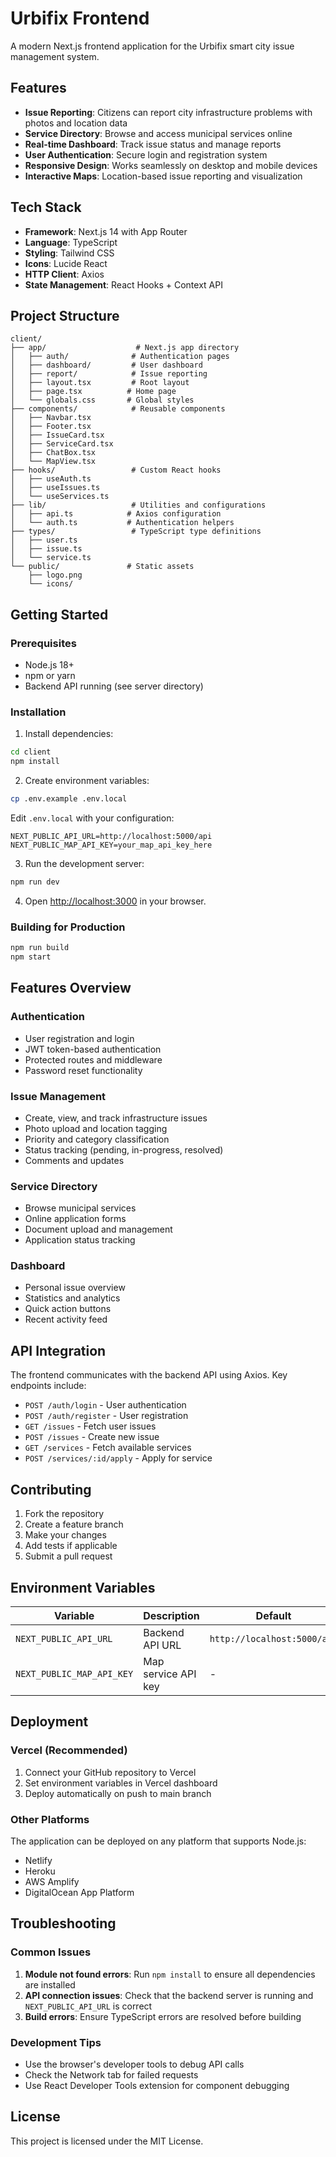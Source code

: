 # Urbifix Frontend

A modern Next.js frontend application for the Urbifix smart city issue management system.

## Features

- **Issue Reporting**: Citizens can report city infrastructure problems with photos and location data
- **Service Directory**: Browse and access municipal services online
- **Real-time Dashboard**: Track issue status and manage reports
- **User Authentication**: Secure login and registration system
- **Responsive Design**: Works seamlessly on desktop and mobile devices
- **Interactive Maps**: Location-based issue reporting and visualization

## Tech Stack

- **Framework**: Next.js 14 with App Router
- **Language**: TypeScript
- **Styling**: Tailwind CSS
- **Icons**: Lucide React
- **HTTP Client**: Axios
- **State Management**: React Hooks + Context API

## Project Structure

```
client/
├── app/                    # Next.js app directory
│   ├── auth/              # Authentication pages
│   ├── dashboard/         # User dashboard
│   ├── report/            # Issue reporting
│   ├── layout.tsx         # Root layout
│   ├── page.tsx          # Home page
│   └── globals.css       # Global styles
├── components/            # Reusable components
│   ├── Navbar.tsx
│   ├── Footer.tsx
│   ├── IssueCard.tsx
│   ├── ServiceCard.tsx
│   ├── ChatBox.tsx
│   └── MapView.tsx
├── hooks/                 # Custom React hooks
│   ├── useAuth.ts
│   ├── useIssues.ts
│   └── useServices.ts
├── lib/                   # Utilities and configurations
│   ├── api.ts            # Axios configuration
│   └── auth.ts           # Authentication helpers
├── types/                 # TypeScript type definitions
│   ├── user.ts
│   ├── issue.ts
│   └── service.ts
└── public/               # Static assets
    ├── logo.png
    └── icons/
```

## Getting Started

### Prerequisites

- Node.js 18+
- npm or yarn
- Backend API running (see server directory)

### Installation

1. Install dependencies:

```bash
cd client
npm install
```

2. Create environment variables:

```bash
cp .env.example .env.local
```

Edit `.env.local` with your configuration:

```env
NEXT_PUBLIC_API_URL=http://localhost:5000/api
NEXT_PUBLIC_MAP_API_KEY=your_map_api_key_here
```

3. Run the development server:

```bash
npm run dev
```

4. Open [http://localhost:3000](http://localhost:3000) in your browser.

### Building for Production

```bash
npm run build
npm start
```

## Features Overview

### Authentication

- User registration and login
- JWT token-based authentication
- Protected routes and middleware
- Password reset functionality

### Issue Management

- Create, view, and track infrastructure issues
- Photo upload and location tagging
- Priority and category classification
- Status tracking (pending, in-progress, resolved)
- Comments and updates

### Service Directory

- Browse municipal services
- Online application forms
- Document upload and management
- Application status tracking

### Dashboard

- Personal issue overview
- Statistics and analytics
- Quick action buttons
- Recent activity feed

## API Integration

The frontend communicates with the backend API using Axios. Key endpoints include:

- `POST /auth/login` - User authentication
- `POST /auth/register` - User registration
- `GET /issues` - Fetch user issues
- `POST /issues` - Create new issue
- `GET /services` - Fetch available services
- `POST /services/:id/apply` - Apply for service

## Contributing

1. Fork the repository
2. Create a feature branch
3. Make your changes
4. Add tests if applicable
5. Submit a pull request

## Environment Variables

| Variable                  | Description         | Default                     |
| ------------------------- | ------------------- | --------------------------- |
| `NEXT_PUBLIC_API_URL`     | Backend API URL     | `http://localhost:5000/api` |
| `NEXT_PUBLIC_MAP_API_KEY` | Map service API key | -                           |

## Deployment

### Vercel (Recommended)

1. Connect your GitHub repository to Vercel
2. Set environment variables in Vercel dashboard
3. Deploy automatically on push to main branch

### Other Platforms

The application can be deployed on any platform that supports Node.js:

- Netlify
- Heroku
- AWS Amplify
- DigitalOcean App Platform

## Troubleshooting

### Common Issues

1. **Module not found errors**: Run `npm install` to ensure all dependencies are installed
2. **API connection issues**: Check that the backend server is running and `NEXT_PUBLIC_API_URL` is correct
3. **Build errors**: Ensure TypeScript errors are resolved before building

### Development Tips

- Use the browser's developer tools to debug API calls
- Check the Network tab for failed requests
- Use React Developer Tools extension for component debugging

## License

This project is licensed under the MIT License.
